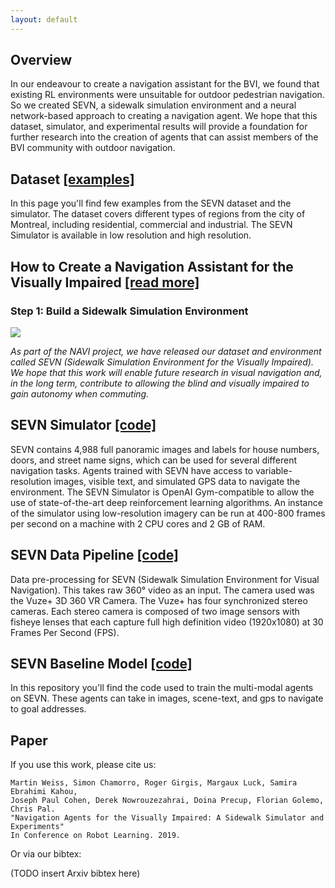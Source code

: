 ```yaml
---
layout: default
---
```


## Overview
In our endeavour to create a navigation assistant for the BVI, we found that existing RL environments were unsuitable for outdoor pedestrian navigation.
So we created SEVN, a sidewalk simulation environment and a neural network-based approach to creating a navigation agent. 
We hope that this dataset, simulator, and experimental results will provide a foundation for further research into the creation of agents that can assist members of the BVI community with outdoor navigation.

## Dataset [[examples]](/SEVN/examples)
In this page you'll find few examples from the SEVN dataset and the simulator.
The dataset covers different types of regions from the city of Montreal, including residential, commercial and industrial.
The SEVN Simulator is available in low resolution and high resolution.

## How to Create a Navigation Assistant for the Visually Impaired [[read more]](/SEVN/01-article-env-introduction)
### Step 1: Build a Sidewalk Simulation Environment

![](https://i.imgur.com/okfisip.jpg)

*As part of the NAVI project, we have released our dataset and environment called SEVN (Sidewalk Simulation Environment for the Visually Impaired). We hope that this work will enable future research in visual navigation and, in the long term, contribute to allowing the blind and visually impaired to gain autonomy when commuting.*

## SEVN Simulator [[code]](https://github.com/mweiss17/SEVN)
SEVN contains 4,988 full panoramic images and labels for house numbers, doors, and street name signs, which can be used for several different navigation tasks.
Agents trained with SEVN have access to variable-resolution images, visible text, and simulated GPS data to navigate the environment. 
The SEVN Simulator is OpenAI Gym-compatible to allow the use of state-of-the-art deep reinforcement learning algorithms.
An instance of the simulator using low-resolution imagery can be run at 400-800 frames per second on a machine with 2 CPU cores and 2 GB of RAM.

## SEVN Data Pipeline [[code]](https://github.com/mweiss17/SEVN-data)
Data pre-processing for SEVN (Sidewalk Simulation Environment for Visual Navigation). 
This takes raw 360° video as an input. The camera used was the Vuze+ 3D 360 VR Camera. 
The Vuze+ has four synchronized stereo cameras. 
Each stereo camera is composed of two image sensors with fisheye lenses that each capture full high definition video (1920x1080) at 30 Frames Per Second (FPS).

## SEVN Baseline Model [[code]](https://github.com/mweiss17/SEVN-model)
In this repository you'll find the code used to train the multi-modal agents on SEVN. 
These agents can take in images, scene-text, and gps to navigate to goal addresses.

## Paper 
If you use this work, please cite us:

```
Martin Weiss, Simon Chamorro, Roger Girgis, Margaux Luck, Samira Ebrahimi Kahou, 
Joseph Paul Cohen, Derek Nowrouzezahrai, Doina Precup, Florian Golemo, Chris Pal. 
"Navigation Agents for the Visually Impaired: A Sidewalk Simulator and Experiments" 
In Conference on Robot Learning. 2019.
```

Or via our bibtex:

(TODO insert Arxiv bibtex here)





